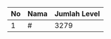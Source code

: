| No | Nama            | Jumlah Level |
|----|-----------------|--------------|
| 1  | #    |    3279        |
